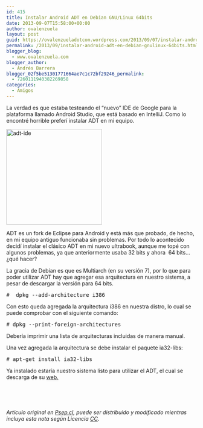 ```yaml
---
id: 415
title: Instalar Android ADT en Debian GNU/Linux 64bits
date: 2013-09-07T15:58:00+00:00
author: ovalenzuela
layout: post
guid: https://ovalenzueladotcom.wordpress.com/2013/09/07/instalar-android-adt-en-debian-gnulinux-64bits
permalink: /2013/09/instalar-android-adt-en-debian-gnulinux-64bits.html
blogger_blog:
  - www.ovalenzuela.com
blogger_author:
  - Andrés Barrera
blogger_02f5be51301771664ae7c1c72bf29246_permalink:
  - 7260111940382269858
categories:
  - Amigos
---
```

La verdad es que estaba testeando el “nuevo” IDE de Google para la plataforma llamado Android Studio, que está basado en IntelliJ. Como lo encontré horrible preferí instalar ADT en mi equipo.

<img class="aligncenter size-full wp-image-738" alt="adt-ide" src="http://www.psep.cl/wp-content/uploads/2013/09/adt-ide.png" width="253" height="253" />

ADT es un fork de Eclipse para Android y está más que probado, de hecho, en mi equipo antiguo funcionaba sin problemas. Por todo lo acontecido decidí instalar el clásico ADT en mi nuevo ultrabook, aunque me topé con algunos problemas, ya que anteriormente usaba 32 bits y ahora  64 bits… ¿qué hacer?

La gracia de Debian es que es Multiarch (en su versión 7), por lo que para poder utilizar ADT hay que agregar esa arquitectura en nuestro sistema, a pesar de descargar la versión para 64 bits.

<pre>#  dpkg --add-architecture i386</pre>

Con esto queda agregada la arquitectura i386 en nuestra distro, lo cual se puede comprobar con el siguiente comando:

<pre># dpkg --print-foreign-architectures</pre>

Debería imprimir una lista de arquitecturas incluidas de manera manual.

Una vez agregada la arquitectura se debe instalar el paquete ia32-libs:

<pre># apt-get install ia32-libs</pre>

Ya instalado estaría nuestro sistema listo para utilizar el ADT, el cual se descarga de su <a title="Android SDK" href="http://developer.android.com/sdk/index.html" target="_blank">web.</a>

 

 

_Artículo original en [Psep.cl](http://www.psep.cl/2013/09/01/instalar-android-adt-en-debian-gnulinux-64bits/ "Instalar Android ADT en Debian GNU/Linux 64bits - Psep.cl"), puede ser distribuido y modificado mientras incluya esta nota según Licencia <a title="CC by-sa 3.0" href="http://creativecommons.org/licenses/by-sa/3.0/deed.es" target="_blank">CC</a>._